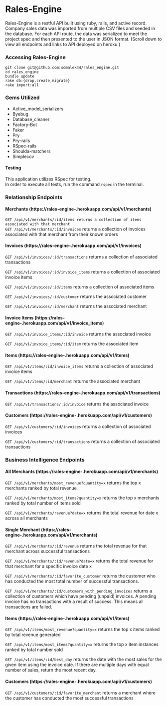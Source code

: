 # Rales-Engine

Rales-Engine is a restful API built using ruby, rails, and active record. Company sales data was imported from multiple CSV files and seeded in the database. For each API route, the data was serialized to meet the project spec and then presented to the user in JSON format. (Scroll down to view all endpoints and links to API deployed on heroku.)

### Accessing Rales-Engine
```
git clone git@github.com:sdmalek44/rales_engine.git
cd rales_engine
bundle update
rake db:{drop,create,migrate}
rake import:all
```

### Gems Utilized
- Active_model_serializers
- Byebug
- Database_cleaner
- Factory-Bot
- Faker
- Pry
- Pry-rails
- RSpec-rails
- Shoulda-matchers
- Simplecov

#### Testing
This application utilizes RSpec for testing.  
In order to execute all tests, run the command `rspec` in the terminal.


### Relationship Endpoints


#### Merchants (https://rales-engine-.herokuapp.com/api/v1/merchants)
```GET /api/v1/merchants/:id/items returns a collection of items associated with that merchant```  
```GET /api/v1/merchants/:id/invoices``` returns a collection of invoices associated with that merchant from their known orders
#### Invoices (https://rales-engine-.herokuapp.com/api/v1/invoices)  

```GET /api/v1/invoices/:id/transactions``` returns a collection of associated transactions  

```GET /api/v1/invoices/:id/invoice_items``` returns a collection of associated invoice items  

```GET /api/v1/invoices/:id/items``` returns a collection of associated items  

```GET /api/v1/invoices/:id/customer``` returns the associated customer  

```GET /api/v1/invoices/:id/merchant``` returns the associated merchant  

#### Invoice Items (https://rales-engine-.herokuapp.com/api/v1/invoice_items)
```GET /api/v1/invoice_items/:id/invoice``` returns the associated invoice  

```GET /api/v1/invoice_items/:id/item``` returns the associated item  

#### Items (https://rales-engine-.herokuapp.com/api/v1/items)
```GET /api/v1/items/:id/invoice_items``` returns a collection of associated invoice items  

```GET /api/v1/items/:id/merchant``` returns the associated merchant  

#### Transactions (https://rales-engine-.herokuapp.com/api/v1/transactions)
```GET /api/v1/transactions/:id/invoice``` returns the associated invoice  

#### Customers (https://rales-engine-.herokuapp.com/api/v1/customers)
```GET /api/v1/customers/:id/invoices``` returns a collection of associated invoices  

```GET /api/v1/customers/:id/transactions``` returns a collection of associated transactions  


### Business Intelligence Endpoints

#### All Merchants (https://rales-engine-.herokuapp.com/api/v1/merchants)
```GET /api/v1/merchants/most_revenue?quantity=x``` returns the top x merchants ranked by total revenue  

```GET /api/v1/merchants/most_items?quantity=x``` returns the top x merchants ranked by total number of items sold  

```GET /api/v1/merchants/revenue?date=x``` returns the total revenue for date x across all merchants  


#### Single Merchant (https://rales-engine-.herokuapp.com/api/v1/merchants)
```GET /api/v1/merchants/:id/revenue``` returns the total revenue for that merchant across successful transactions  

```GET /api/v1/merchants/:id/revenue?date=x``` returns the total revenue for that merchant for a specific invoice date x  

```GET /api/v1/merchants/:id/favorite_customer``` returns the customer who has conducted the most total number of successful transactions.  

```GET /api/v1/merchants/:id/customers_with_pending_invoices``` returns a collection of customers which have pending (unpaid) invoices. A pending invoice has no transactions with a result of success. This means all transactions are failed.  


#### Items (https://rales-engine-.herokuapp.com/api/v1/items)
```GET /api/v1/items/most_revenue?quantity=x``` returns the top x items ranked by total revenue generated  

```GET /api/v1/items/most_items?quantity=x``` returns the top x item instances ranked by total number sold  

```GET /api/v1/items/:id/best_day``` returns the date with the most sales for the given item using the invoice date. If there are multiple days with equal number of sales, return the most recent day.  

#### Customers (https://rales-engine-.herokuapp.com/api/v1/customers)
```GET /api/v1/customers/:id/favorite_merchant``` returns a merchant where the customer has conducted the most successful transactions  
